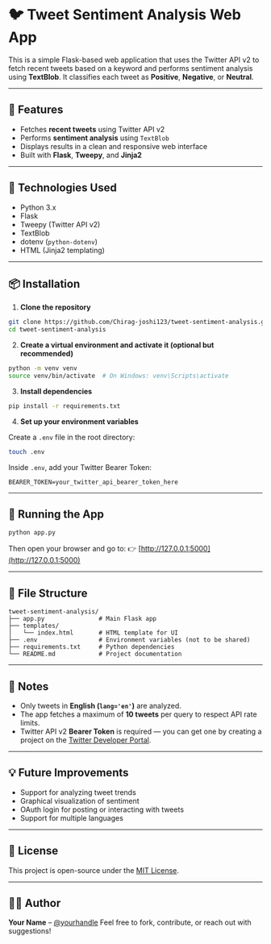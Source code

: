 # 🐦 Tweet Sentiment Analysis Web App

This is a simple Flask-based web application that uses the Twitter API v2 to fetch recent tweets based on a keyword and performs sentiment analysis using **TextBlob**. It classifies each tweet as **Positive**, **Negative**, or **Neutral**.

---

## 🔧 Features

- Fetches **recent tweets** using Twitter API v2
- Performs **sentiment analysis** using `TextBlob`
- Displays results in a clean and responsive web interface
- Built with **Flask**, **Tweepy**, and **Jinja2**

---

## 🧰 Technologies Used

- Python 3.x
- Flask
- Tweepy (Twitter API v2)
- TextBlob
- dotenv (`python-dotenv`)
- HTML (Jinja2 templating)

---

## 📦 Installation

1. **Clone the repository**

```bash
git clone https://github.com/Chirag-joshi123/tweet-sentiment-analysis.git
cd tweet-sentiment-analysis
````

2. **Create a virtual environment and activate it (optional but recommended)**

```bash
python -m venv venv
source venv/bin/activate  # On Windows: venv\Scripts\activate
```

3. **Install dependencies**

```bash
pip install -r requirements.txt
```

4. **Set up your environment variables**

Create a `.env` file in the root directory:

```bash
touch .env
```

Inside `.env`, add your Twitter Bearer Token:

```
BEARER_TOKEN=your_twitter_api_bearer_token_here
```

---

## 🚀 Running the App

```bash
python app.py
```

Then open your browser and go to:
👉 [http://127.0.0.1:5000](http://127.0.0.1:5000)

---

## 📄 File Structure

```
tweet-sentiment-analysis/
├── app.py               # Main Flask app
├── templates/
│   └── index.html       # HTML template for UI
├── .env                 # Environment variables (not to be shared)
├── requirements.txt     # Python dependencies
└── README.md            # Project documentation
```

---

## 📌 Notes

* Only tweets in **English (`lang='en'`)** are analyzed.
* The app fetches a maximum of **10 tweets** per query to respect API rate limits.
* Twitter API v2 **Bearer Token** is required — you can get one by creating a project on the [Twitter Developer Portal](https://developer.twitter.com/).

---

## 💡 Future Improvements

* Support for analyzing tweet trends
* Graphical visualization of sentiment
* OAuth login for posting or interacting with tweets
* Support for multiple languages

---

## 📝 License

This project is open-source under the [MIT License](LICENSE).

---

## 🙋‍♂️ Author

**Your Name** – [@yourhandle](https://github.com/Chirag-joshi123)
Feel free to fork, contribute, or reach out with suggestions!

